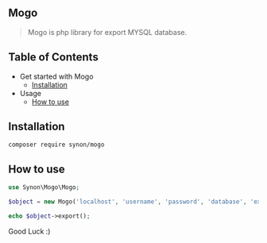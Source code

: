 ## Mogo
> Mogo is php library for export MYSQL database.
## Table of Contents
* Get started with Mogo
  * [Installation](#installation)
* Usage
  * [How to use](#usage)

## Installation

`
composer require synon/mogo
`

## How to use

```php
use Synon\Mogo\Mogo;

$object = new Mogo('localhost', 'username', 'password', 'database', 'exported database name');

echo $object->export();
```
Good Luck :)
